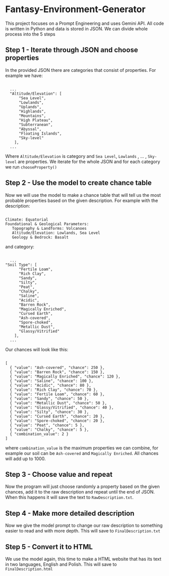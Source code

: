 # Fantasy-Environment-Generator
This project focuses on a Prompt Engineering and uses Gemini API. All code is written in Python and data is stored in JSON.
We can divide whole process into the 5 steps
## Step 1 - Iterate through JSON and choose properties
In the provided JSON there are categories that consist of properties.
For example we have:<br>
<pre><code>
  ...
  "Altitude/Elevation": [
      "Sea Level",
      "Lowlands",
      "Uplands",
      "Highlands",
      "Mountains",
      "High Plateau",
      "Subterranean",
      "Abyssal",
      "Floating Islands",
      "Sky-level"
    ],
  ...
</code></pre>
Where `Altitude/Elevation` is category and `Sea Level`, `Lowlands` , ... , `Sky-level` are properties. We iterate for the whole JSON and for each category we run `chooseProperty()`
## Step 2 - Use the model to create chance table
Now we will use the model to make a chance table that will tell us the most probable properties based on the given description. For example with the description: <br>
<pre><code>
Climate: Equatorial 
Foundational & Geological Parameters:
   Topography & Landforms: Volcanoes
   Altitude/Elevation: Lowlands, Sea Level
   Geology & Bedrock: Basalt
</code></pre>
and category:
<pre><code>
  ...
"Soil Type": [
      "Fertile Loam",
      "Rich Clay",
      "Sandy",
      "Silty",
      "Peat",
      "Chalky",
      "Saline",
      "Acidic",
      "Barren Rock",
      "Magically Enriched",
      "Cursed Earth",
      "Ash-covered",
      "Spore-choked",
      "Metallic Dust",
      "Glassy/Vitrified"
    ],
  ...
</code></pre>
Our chances will look like this:
<pre><code>
[
  { "value": "Ash-covered", "chance": 250 },
  { "value": "Barren Rock", "chance": 150 },
  { "value": "Magically Enriched", "chance": 120 },
  { "value": "Saline", "chance": 100 },
  { "value": "Acidic", "chance": 80 },
  { "value": "Rich Clay", "chance": 70 },
  { "value": "Fertile Loam", "chance": 60 },
  { "value": "Sandy", "chance": 50 },
  { "value": "Metallic Dust", "chance": 50 },
  { "value": "Glassy/Vitrified", "chance": 40 },
  { "value": "Silty", "chance": 30 },
  { "value": "Cursed Earth", "chance": 20 },
  { "value": "Spore-choked", "chance": 20 },
  { "value": "Peat", "chance": 5 },
  { "value": "Chalky", "chance": 5 },
  { "combination_value": 2 }
]
</code></pre>
where `combination_value` is the maximum properties we can combine, for example our soil can be `Ash-covered` and `Magically Enriched`. All chances will add up to 1000.
## Step 3 - Choose value and repeat
Now the program will just choose randomly a property based on the given chances, add it to the raw description and repeat until the end of JSON. When this happens it will save the text to `RawDescription.txt`.
## Step 4 - Make more detailed description
Now we give the model prompt to change our raw description to something easier to read and with more depth. This will save to `FinalDescription.txt`
## Step 5 - Convert it to HTML
We use the model again, this time to make a HTML website that has its text in two languages, English and Polish. This will save to `FinalDescription.html`

